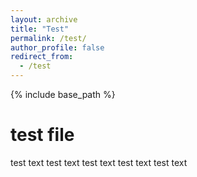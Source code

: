 ```yaml
---
layout: archive
title: "Test"
permalink: /test/
author_profile: false
redirect_from:
  - /test
---
```


{% include base_path %}

# test file

test text test text test text test text test text 
